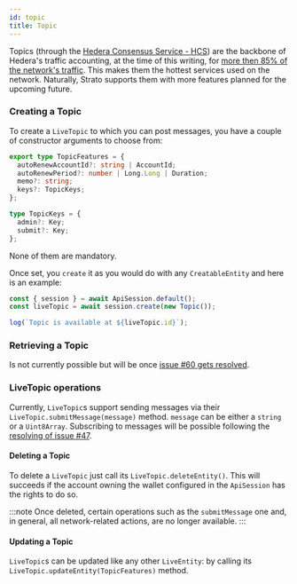 ```yaml
---
id: topic
title: Topic
---
```


Topics (through the [Hedera Consensus Service - HCS](https://docs.hedera.com/guides/docs/sdks/consensus)) are the backbone of Hedera's traffic accounting, at the time of this writing, for [more then 85% of the network's traffic](https://app.dragonglass.me/chart?name=txn-service-type&period=1D). This makes them the hottest services used on the network. Naturally, Strato supports them with more features planned for the upcoming future.

### Creating a Topic

To create a `LiveTopic` to which you can post messages, you have a couple of constructor arguments to choose from:

```typescript
export type TopicFeatures = {
  autoRenewAccountId?: string | AccountId;
  autoRenewPeriod?: number | Long.Long | Duration;
  memo?: string;
  keys?: TopicKeys;
};

type TopicKeys = {
  admin?: Key;
  submit?: Key;
};
```

None of them are mandatory.

Once set, you `create` it as you would do with any `CreatableEntity` and here is an example:

```js live=true containerKey=create_a_topic
const { session } = await ApiSession.default();
const liveTopic = await session.create(new Topic());

log(`Topic is available at ${liveTopic.id}`);
```

### Retrieving a Topic

Is not currently possible but will be once [issue #60 gets resolved](https://github.com/buidler-labs/hedera-strato-js/issues/60).

### LiveTopic operations

Currently, `LiveTopic`s support sending messages via their `LiveTopic.submitMessage(message)` method. `message` can be either a `string` or a `Uint8Array`. Subscribing to messages will be possible following the [resolving of issue #47](https://github.com/buidler-labs/hedera-strato-js/issues/47).

#### Deleting a Topic

To delete a `LiveTopic` just call its `LiveTopic.deleteEntity()`. This will succeeds if the account owning the wallet configured in the `ApiSession` has the rights to do so.

:::note
Once deleted, certain operations such as the `submitMessage` one and, in general, all network-related actions, are no longer available.
:::

#### Updating a Topic

`LiveTopic`s can be updated like any other `LiveEntity`: by calling its `LiveTopic.updateEntity(TopicFeatures)` method.
